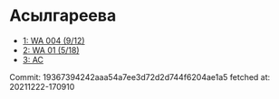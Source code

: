 # Асылгареева
- [1: WA 004 (9/12)](1.md)
- [2: WA 01 (5/18)](2.md)
- [3: AC](3.md)

Commit: 19367394242aaa54a7ee3d72d2d744f6204ae1a5
 fetched at: 20211222-170910
